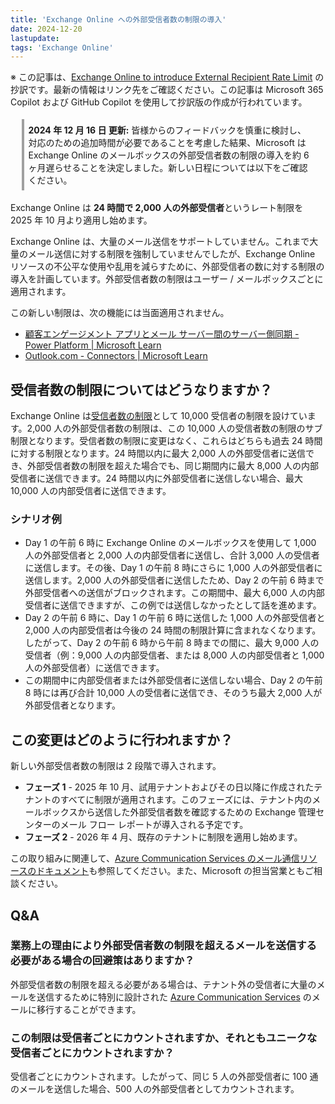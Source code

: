 ```yaml
---
title: 'Exchange Online への外部受信者数の制限の導入'
date: 2024-12-20
lastupdate:
tags: 'Exchange Online'
--- 
```


※ この記事は、[Exchange Online to introduce External Recipient Rate Limit](https://techcommunity.microsoft.com/blog/exchange/exchange-online-to-introduce-external-recipient-rate-limit/4114733) の抄訳です。最新の情報はリンク先をご確認ください。この記事は Microsoft 365 Copilot および GitHub Copilot を使用して抄訳版の作成が行われています。

<div style="margin:1.25em; border-left:4px solid rgb(160, 160, 160); padding:.5em">
<strong>2024 年 12 月 16 日 更新:</strong> 皆様からのフィードバックを慎重に検討し、対応のための追加時間が必要であることを考慮した結果、Microsoft は Exchange Online のメールボックスの外部受信者数の制限の導入を約 6 ヶ月遅らせることを決定しました。新しい日程については以下をご確認ください。
</div>

Exchange Online は **24 時間で 2,000 人の外部受信者**というレート制限を 2025 年 10 月より適用し始めます。

Exchange Online は、大量のメール送信をサポートしていません。これまで大量のメール送信に対する制限を強制していませんでしたが、Exchange Online リソースの不公平な使用や乱用を減らすために、外部受信者の数に対する制限の導入を計画しています。外部受信者数の制限はユーザー / メールボックスごとに適用されます。

この新しい制限は、次の機能には当面適用されません。

- [顧客エンゲージメント アプリとメール サーバー間のサーバー側同期 - Power Platform | Microsoft Learn](https://learn.microsoft.com/power-platform/admin/server-side-synchronization)
- [Outlook.com - Connectors | Microsoft Learn](https://learn.microsoft.com/connectors/outlook/)

## 受信者数の制限についてはどうなりますか？

Exchange Online は[受信者数の制限](https://learn.microsoft.com/office365/servicedescriptions/exchange-online-service-description/exchange-online-limits#sending-limits-1)として 10,000 受信者の制限を設けています。2,000 人の外部受信者数の制限は、この 10,000 人の受信者数の制限のサブ制限となります。受信者数の制限に変更はなく、これらはどちらも過去 24 時間に対する制限となります。24 時間以内に最大 2,000 人の外部受信者に送信でき、外部受信者数の制限を超えた場合でも、同じ期間内に最大 8,000 人の内部受信者に送信できます。24 時間以内に外部受信者に送信しない場合、最大 10,000 人の内部受信者に送信できます。

### シナリオ例

- Day 1 の午前 6 時に Exchange Online のメールボックスを使用して 1,000 人の外部受信者と 2,000 人の内部受信者に送信し、合計 3,000 人の受信者に送信します。その後、Day 1 の午前 8 時にさらに 1,000 人の外部受信者に送信します。2,000 人の外部受信者に送信したため、Day 2 の午前 6 時まで外部受信者への送信がブロックされます。この期間中、最大 6,000 人の内部受信者に送信できますが、この例では送信しなかったとして話を進めます。
- Day 2 の午前 6 時に、Day 1 の午前 6 時に送信した 1,000 人の外部受信者と 2,000 人の内部受信者は今後の 24 時間の制限計算に含まれなくなります。したがって、Day 2 の午前 6 時から午前 8 時までの間に、最大 9,000 人の受信者（例：9,000 人の内部受信者、または 8,000 人の内部受信者と 1,000 人の外部受信者）に送信できます。
- この期間中に内部受信者または外部受信者に送信しない場合、Day 2 の午前 8 時には再び合計 10,000 人の受信者に送信でき、そのうち最大 2,000 人が外部受信者となります。

## この変更はどのように行われますか？

新しい外部受信者数の制限は 2 段階で導入されます。

- **フェーズ 1** - 2025 年 10 月、試用テナントおよびその日以降に作成されたテナントのすべてに制限が適用されます。このフェーズには、テナント内のメールボックスから送信した外部受信者数を確認するための Exchange 管理センターのメール フロー レポートが導入される予定です。
- **フェーズ 2** - 2026 年 4 月、既存のテナントに制限を適用し始めます。

この取り組みに関連して、[Azure Communication Services のメール通信リソースのドキュメント](https://learn.microsoft.com/azure/communication-services/concepts/email/prepare-email-communication-resource)も参照してください。また、Microsoft の担当営業ともご相談ください。

## Q&A

### 業務上の理由により外部受信者数の制限を超えるメールを送信する必要がある場合の回避策はありますか？

外部受信者数の制限を超える必要がある場合は、テナント外の受信者に大量のメールを送信するために特別に設計された [Azure Communication Services](https://learn.microsoft.com/azure/communication-services/concepts/email/email-overview) のメールに移行することができます。

### この制限は受信者ごとにカウントされますか、それともユニークな受信者ごとにカウントされますか？

受信者ごとにカウントされます。したがって、同じ 5 人の外部受信者に 100 通のメールを送信した場合、500 人の外部受信者としてカウントされます。